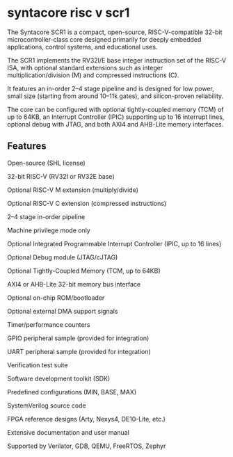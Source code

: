 # syntacore risc v scr1

The Syntacore SCR1 is a compact, open-source, RISC-V-compatible 32-bit microcontroller-class core designed primarily for deeply embedded applications, control systems, and educational uses.

The SCR1 implements the RV32I/E base integer instruction set of the RISC-V ISA, with optional standard extensions such as integer multiplication/division (M) and compressed instructions (C).

It features an in-order 2–4 stage pipeline and is designed for low power, small size (starting from around 10–11k gates), and silicon-proven reliability.

The core can be configured with optional tightly-coupled memory (TCM) of up to 64KB, an Interrupt Controller (IPIC) supporting up to 16 interrupt lines, optional debug with JTAG, and both AXI4 and AHB-Lite memory interfaces.

## Features

 Open-source (SHL license)
 
32-bit RISC-V (RV32I or RV32E base)

Optional RISC-V M extension (multiply/divide)

Optional RISC-V C extension (compressed instructions)

2–4 stage in-order pipeline

Machine privilege mode only

Optional Integrated Programmable Interrupt Controller (IPIC, up to 16 lines)

Optional Debug module (JTAG/cJTAG)

Optional Tightly-Coupled Memory (TCM, up to 64KB)

AXI4 or AHB-Lite 32-bit memory bus interface

Optional on-chip ROM/bootloader

Optional external DMA support signals

Timer/performance counters

GPIO peripheral sample (provided for integration)

UART peripheral sample (provided for integration)

Verification test suite

Software development toolkit (SDK)

Predefined configurations (MIN, BASE, MAX)

SystemVerilog source code

FPGA reference designs (Arty, Nexys4, DE10-Lite, etc.)

Extensive documentation and user manual

Supported by Verilator, GDB, QEMU, FreeRTOS, Zephyr

